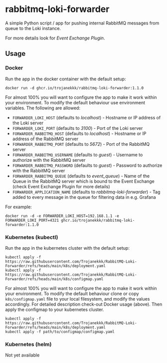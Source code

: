 # rabbitmq-loki-forwarder
A simple Python script / app for pushing internal RabbitMQ messages from queue to the Loki instance.

For more details look for _Event Exchange Plugin_.

## Usage

### Docker

Run the app in the docker container with the default setup:

```
docker run -d ghcr.io/trojanekkk/rabbitmq-loki-forwarder:1.1.0
```

For almost 100% you will want to configure the app to make it work within your environment. To modify the default behaviour use environment variables. The following are allowed:

- `FORWARDER_LOKI_HOST` (defaults to _localhost_) - Hostname or IP address of the Loki server
- `FORWARDER_LOKI_PORT` (defaults to _3100_) - Port of the Loki server
- `FORWARDER_RABBITMQ_HOST` (defaults to _localhost_) - Hostname or IP address of the RabbitMQ server
- `FORWARDER_RABBITMQ_PORT` (defaults to _5672_) - Port of the RabbitMQ server
- `FORWARDER_RABBITMQ_USERNAME` (defaults to _guest_) - Username to authorize with the RabbitMQ server
- `FORWARDER_RABBITMQ_PASSWORD` (defaults to _guest_) - Password to authorize with the RabbitMQ server
- `FORWARDER_RABBITMQ_QUEUE` (defaults to _event_queue_) - Name of the Queue in the RabbitMQ server which is bound to the Event Exchange (check Event Exchange Plugin for more details) 
- `FORWARDER_APPLICATION_NAME` (defaults to _rabbitmq-loki-forwarder_) - Tag added to every message in the queue for filtering data in e.g. Grafana

For example:

```
docker run -d -e FORWARDER_LOKI_HOST=192.168.1.1 -e FORWARDER_LOKI_PORT=4321 ghcr.io/trojanekkk/rabbitmq-loki-forwarder:1.1.0
```

### Kubernetes (kubectl)

Run the app in the kubernetes cluster with the default setup:

```
kubectl apply -f https://raw.githubusercontent.com/Trojanekkk/RabbitMQ-Loki-Forwarder/refs/heads/main/k8s/deployment.yaml
kubectl apply -f https://raw.githubusercontent.com/Trojanekkk/RabbitMQ-Loki-Forwarder/refs/heads/main/k8s/configmap.yaml
```

For almost 100% you will want to configure the app to make it work within your environment. To modify the default behaviour clone or copy `k8s/configmap.yaml` file to your local filesystem, and modify the values accordingly. For detailed description check-out Docker usage (above). Then apply the configmap to your kubernetes cluster.

```
kubectl apply -f https://raw.githubusercontent.com/Trojanekkk/RabbitMQ-Loki-Forwarder/refs/heads/main/k8s/deployment.yaml
kubectl apply -f path/to/configmap/configmap.yaml
```

### Kubernetes (helm)

Not yet available